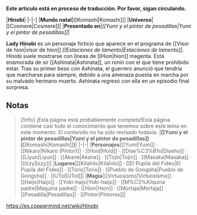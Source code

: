 **Este artículo está en proceso de traducción. Por favor, sigan circulando.**


|**Hinobi**|
|-|-|
|**Mundo natal**|[[Komashi\|Komashi]]|
|**Universo**|[[Cosmere\|Cosmere]]|
|**Presentado en**|*[[Yumi y el pintor de pesadillas\|Yumi y el pintor de pesadillas]]*|

**Lady Hinobi** es un personaje ficticio que aparece en el programa de [[Visor de hion\|visor de hion]] *[[Estaciones de lamento\|Estaciones de lamento]]*. Hinobi suele mostrarse con líneas de [[Hion\|hion]] magenta. Está enamorada de sir [[Ashinata\|Ashinata]], un ronin con el que tiene prohibido estar.
Tras su primer beso con Ashinata, el guerrero anunció que tendría que marcharse para siempre, debido a una amenaza puesta en marcha por su malvado hermano muerto. Ashinata regresó con ella en un episodio final sorpresa.

## Notas

> [!info] ¡Esta página está probablemente completa!Esta página contiene casi todo el conocimiento que tenemos sobre este tema en este momento.
El contenido no ha sido revisado todavía.
|**[[Yumi y el pintor de pesadillas\|Yumi y el pintor de pesadillas]] (**[[Komashi\|Komashi]]**)**|
|-|-|
|**Personajes**|[[Yumi\|Yumi]] · [[Nikaro\|Nikaro (Pintor)]] · [[Hoid\|Hoid]] · [[Dise%C3%B1o\|Diseño]] · [[Liyun\|Liyun]] · [[Akane\|Akane]] · [[Tojin\|Tojin]] · [[Masaka\|Masaka]] · [[Izzy\|Izzy]]|
|**Lugares**|[[Kilahito\|Kilahito]] · [[El Pupila del Fideo\|El Pupila del Fideo]] · [[Torio\|Torio]] · [[Pueblo de Gongsha\|Pueblo de Gongsha]] · [[UTol\|UTol]]|
|**Magia**|[[Virtuosismo\|Virtuosismo]] · [[Haijo\|Haijo]] · [[Yoki-haijo\|Yoki-haijo]] · [[M%C3%A1quina padre\|Máquina padre]] · [[Hion\|Hion]] · [[Mortaja\|Mortaja]] · [[Pesadilla\|Pesadillas]] · [[Pintor\|Pintores]]|



https://es.coppermind.net/wiki/Hinobi